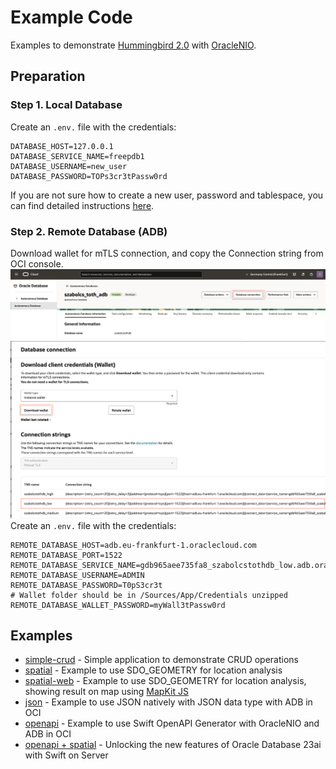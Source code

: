 # Example Code

Examples to demonstrate [Hummingbird 2.0](https://hummingbird.codes) with [OracleNIO](https://github.com/lovetodream/oracle-nio/tree/main).

## Preparation
### Step 1. Local Database

Create an `.env.` file with the credentials:
```
DATABASE_HOST=127.0.0.1
DATABASE_SERVICE_NAME=freepdb1
DATABASE_USERNAME=new_user
DATABASE_PASSWORD=TOPs3cr3tPassw0rd
```
If you are not sure how to create a new user, password and tablespace, you can find detailed instructions [here](https://medium.com/@kicsipixel/how-to-start-using-oracle-database-23ai-free-container-image-15eb13ec344f).

### Step 2. Remote Database (ADB)
Download wallet for mTLS connection, and copy the Connection string from OCI console.
![](ADB.png)
![](ADB2.png)
Create an `.env.` file with the credentials:
```
REMOTE_DATABASE_HOST=adb.eu-frankfurt-1.oraclecloud.com
REMOTE_DATABASE_PORT=1522
REMOTE_DATABASE_SERVICE_NAME=gdb965aee735fa8_szabolcstothdb_low.adb.oraclecloud.com
REMOTE_DATABASE_USERNAME=ADMIN
REMOTE_DATABASE_PASSWORD=T0pS3cr3t
# Wallet folder should be in /Sources/App/Credentials unzipped
REMOTE_DATABASE_WALLET_PASSWORD=myWall3tPassw0rd
```

## Examples
- [simple-crud](https://github.com/kicsipixel/oracle-nio-examples/tree/main/simple_crud) - Simple application to demonstrate CRUD operations
- [spatial](https://github.com/kicsipixel/oracle-nio-examples/tree/main/spatial) - Example to use SDO_GEOMETRY for location analysis
- [spatial-web](https://github.com/kicsipixel/oracle-nio-examples/tree/main/spatial-web) - Example to use SDO_GEOMETRY for location analysis, showing result on map using [MapKit JS](https://developer.apple.com/maps/web/)
- [json](https://github.com/kicsipixel/oracle-nio-examples/tree/main/json) - Example to use JSON natively with JSON data type with ADB in OCI
- [openapi](https://github.com/kicsipixel/oracle-nio-examples/tree/main/openapi) - Example to use Swift OpenAPI Generator with OracleNIO and ADB in OCI
- [openapi + spatial](https://github.com/kicsipixel/oracle-nio-examples/tree/main/Pharmacies) - Unlocking the new features of Oracle Database 23ai with Swift on Server
